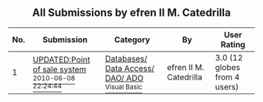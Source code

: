 ﻿<div align="center">

## All Submissions by efren II M\. Catedrilla

</div>

No.  | Submission | Category | By   | User Rating
---- | ---------- | -------- | ---- | -----------
1 | [UPDATED:Point of sale system<br /><sup>2010-06-08 22:24:44</sup>](https://github.com/Planet-Source-Code/efren-ii-m-catedrilla-updated-point-of-sale-system__1-73179) | [Databases/ Data Access/ DAO/ ADO<br /><sup>Visual Basic</sup>](../ByCategory/databases-data-access-dao-ado__1-6.md) | efren II M\. Catedrilla | 3.0 (12 globes from 4 users)

